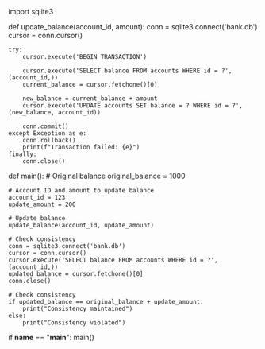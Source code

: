 import sqlite3

def update_balance(account_id, amount):
    conn = sqlite3.connect('bank.db')
    cursor = conn.cursor()

    try:
        cursor.execute('BEGIN TRANSACTION')

        cursor.execute('SELECT balance FROM accounts WHERE id = ?', (account_id,))
        current_balance = cursor.fetchone()[0]

        new_balance = current_balance + amount
        cursor.execute('UPDATE accounts SET balance = ? WHERE id = ?', (new_balance, account_id))

        conn.commit()
    except Exception as e:
        conn.rollback()
        print(f"Transaction failed: {e}")
    finally:
        conn.close()

def main():
    # Original balance
    original_balance = 1000

    # Account ID and amount to update balance
    account_id = 123
    update_amount = 200

    # Update balance
    update_balance(account_id, update_amount)

    # Check consistency
    conn = sqlite3.connect('bank.db')
    cursor = conn.cursor()
    cursor.execute('SELECT balance FROM accounts WHERE id = ?', (account_id,))
    updated_balance = cursor.fetchone()[0]
    conn.close()

    # Check consistency
    if updated_balance == original_balance + update_amount:
        print("Consistency maintained")
    else:
        print("Consistency violated")

if __name__ == "__main__":
    main()
